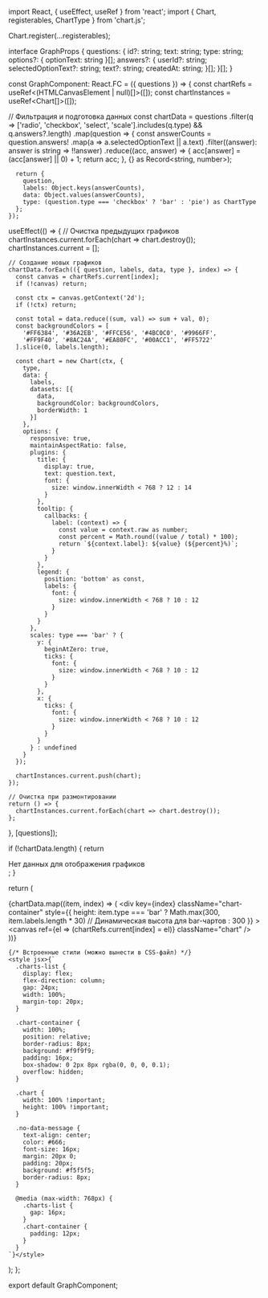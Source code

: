 import React, { useEffect, useRef } from 'react';
import { Chart, registerables, ChartType } from 'chart.js';

Chart.register(...registerables);

interface GraphProps {
  questions: {
    id?: string;
    text: string;
    type: string;
    options?: { optionText: string }[];
    answers?: {
      userId?: string;
      selectedOptionText?: string;
      text?: string;
      createdAt: string;
    }[];
  }[];
}

const GraphComponent: React.FC<GraphProps> = ({ questions }) => {
  const chartRefs = useRef<(HTMLCanvasElement | null)[]>([]);
  const chartInstances = useRef<Chart[]>([]);

  // Фильтрация и подготовка данных
  const chartData = questions
    .filter(q => ['radio', 'checkbox', 'select', 'scale'].includes(q.type) && q.answers?.length)
    .map(question => {
      const answerCounts = question.answers!
        .map(a => a.selectedOptionText || a.text)
        .filter((answer): answer is string => !!answer)
        .reduce((acc, answer) => {
          acc[answer] = (acc[answer] || 0) + 1;
          return acc;
        }, {} as Record<string, number>);

      return {
        question,
        labels: Object.keys(answerCounts),
        data: Object.values(answerCounts),
        type: (question.type === 'checkbox' ? 'bar' : 'pie') as ChartType
      };
    });

  useEffect(() => {
    // Очистка предыдущих графиков
    chartInstances.current.forEach(chart => chart.destroy());
    chartInstances.current = [];

    // Создание новых графиков
    chartData.forEach(({ question, labels, data, type }, index) => {
      const canvas = chartRefs.current[index];
      if (!canvas) return;

      const ctx = canvas.getContext('2d');
      if (!ctx) return;

      const total = data.reduce((sum, val) => sum + val, 0);
      const backgroundColors = [
        '#FF6384', '#36A2EB', '#FFCE56', '#4BC0C0', '#9966FF',
        '#FF9F40', '#8AC24A', '#EA80FC', '#00ACC1', '#FF5722'
      ].slice(0, labels.length);

      const chart = new Chart(ctx, {
        type,
        data: {
          labels,
          datasets: [{
            data,
            backgroundColor: backgroundColors,
            borderWidth: 1
          }]
        },
        options: {
          responsive: true,
          maintainAspectRatio: false,
          plugins: {
            title: {
              display: true,
              text: question.text,
              font: {
                size: window.innerWidth < 768 ? 12 : 14
              }
            },
            tooltip: {
              callbacks: {
                label: (context) => {
                  const value = context.raw as number;
                  const percent = Math.round((value / total) * 100);
                  return `${context.label}: ${value} (${percent}%)`;
                }
              }
            },
            legend: {
              position: 'bottom' as const,
              labels: {
                font: {
                  size: window.innerWidth < 768 ? 10 : 12
                }
              }
            }
          },
          scales: type === 'bar' ? {
            y: {
              beginAtZero: true,
              ticks: {
                font: {
                  size: window.innerWidth < 768 ? 10 : 12
                }
              }
            },
            x: {
              ticks: {
                font: {
                  size: window.innerWidth < 768 ? 10 : 12
                }
              }
            }
          } : undefined
        }
      });

      chartInstances.current.push(chart);
    });

    // Очистка при размонтировании
    return () => {
      chartInstances.current.forEach(chart => chart.destroy());
    };
  }, [questions]);

  if (!chartData.length) {
    return <div className="no-data-message">Нет данных для отображения графиков</div>;
  }

  return (
    <div className="charts-list">
      {chartData.map((item, index) => (
        <div
          key={index}
          className="chart-container"
          style={{
            height:
              item.type === 'bar'
                ? Math.max(300, item.labels.length * 30) // Динамическая высота для bar-чартов
                : 300
          }}
        >
          <canvas
            ref={el => (chartRefs.current[index] = el)}
            className="chart"
          />
        </div>
      ))}
    </div>

    {/* Встроенные стили (можно вынести в CSS-файл) */}
    <style jsx>{`
      .charts-list {
        display: flex;
        flex-direction: column;
        gap: 24px;
        width: 100%;
        margin-top: 20px;
      }

      .chart-container {
        width: 100%;
        position: relative;
        border-radius: 8px;
        background: #f9f9f9;
        padding: 16px;
        box-shadow: 0 2px 8px rgba(0, 0, 0, 0.1);
        overflow: hidden;
      }

      .chart {
        width: 100% !important;
        height: 100% !important;
      }

      .no-data-message {
        text-align: center;
        color: #666;
        font-size: 16px;
        margin: 20px 0;
        padding: 20px;
        background: #f5f5f5;
        border-radius: 8px;
      }

      @media (max-width: 768px) {
        .charts-list {
          gap: 16px;
        }
        .chart-container {
          padding: 12px;
        }
      }
    `}</style>
  );
};

export default GraphComponent;
